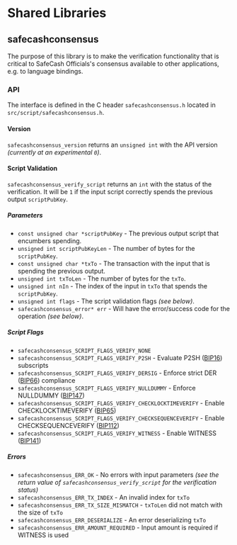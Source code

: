 Shared Libraries
================

## safecashconsensus

The purpose of this library is to make the verification functionality that is critical to SafeCash Officials's consensus available to other applications, e.g. to language bindings.

### API

The interface is defined in the C header `safecashconsensus.h` located in  `src/script/safecashconsensus.h`.

#### Version

`safecashconsensus_version` returns an `unsigned int` with the API version *(currently at an experimental `0`)*.

#### Script Validation

`safecashconsensus_verify_script` returns an `int` with the status of the verification. It will be `1` if the input script correctly spends the previous output `scriptPubKey`.

##### Parameters
- `const unsigned char *scriptPubKey` - The previous output script that encumbers spending.
- `unsigned int scriptPubKeyLen` - The number of bytes for the `scriptPubKey`.
- `const unsigned char *txTo` - The transaction with the input that is spending the previous output.
- `unsigned int txToLen` - The number of bytes for the `txTo`.
- `unsigned int nIn` - The index of the input in `txTo` that spends the `scriptPubKey`.
- `unsigned int flags` - The script validation flags *(see below)*.
- `safecashconsensus_error* err` - Will have the error/success code for the operation *(see below)*.

##### Script Flags
- `safecashconsensus_SCRIPT_FLAGS_VERIFY_NONE`
- `safecashconsensus_SCRIPT_FLAGS_VERIFY_P2SH` - Evaluate P2SH ([BIP16](https://github.com/bitcoin/bips/blob/master/bip-0016.mediawiki)) subscripts
- `safecashconsensus_SCRIPT_FLAGS_VERIFY_DERSIG` - Enforce strict DER ([BIP66](https://github.com/bitcoin/bips/blob/master/bip-0066.mediawiki)) compliance
- `safecashconsensus_SCRIPT_FLAGS_VERIFY_NULLDUMMY` - Enforce NULLDUMMY ([BIP147](https://github.com/bitcoin/bips/blob/master/bip-0147.mediawiki))
- `safecashconsensus_SCRIPT_FLAGS_VERIFY_CHECKLOCKTIMEVERIFY` - Enable CHECKLOCKTIMEVERIFY ([BIP65](https://github.com/bitcoin/bips/blob/master/bip-0065.mediawiki))
- `safecashconsensus_SCRIPT_FLAGS_VERIFY_CHECKSEQUENCEVERIFY` - Enable CHECKSEQUENCEVERIFY ([BIP112](https://github.com/bitcoin/bips/blob/master/bip-0112.mediawiki))
- `safecashconsensus_SCRIPT_FLAGS_VERIFY_WITNESS` - Enable WITNESS ([BIP141](https://github.com/bitcoin/bips/blob/master/bip-0141.mediawiki))

##### Errors
- `safecashconsensus_ERR_OK` - No errors with input parameters *(see the return value of `safecashconsensus_verify_script` for the verification status)*
- `safecashconsensus_ERR_TX_INDEX` - An invalid index for `txTo`
- `safecashconsensus_ERR_TX_SIZE_MISMATCH` - `txToLen` did not match with the size of `txTo`
- `safecashconsensus_ERR_DESERIALIZE` - An error deserializing `txTo`
- `safecashconsensus_ERR_AMOUNT_REQUIRED` - Input amount is required if WITNESS is used
